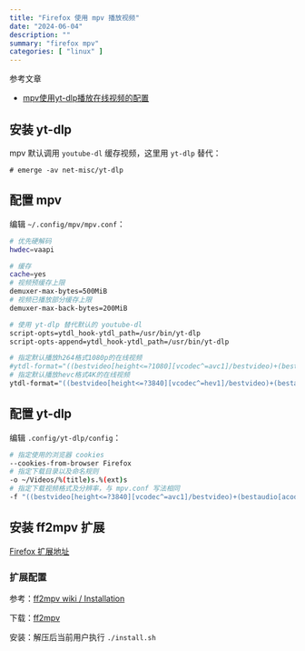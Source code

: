 ```yaml
---
title: "Firefox 使用 mpv 播放视频"
date: "2024-06-04"
description: ""
summary: "firefox mpv"
categories: [ "linux" ]
---
```


参考文章

- [mpv使用yt-dlp播放在线视频的配置](https://www.bilibili.com/read/cv27371446/)

## 安装 yt-dlp

mpv 默认调用 `youtube-dl` 缓存视频，这里用 `yt-dlp` 替代：

```bash-session
# emerge -av net-misc/yt-dlp
```
## 配置 mpv

编辑 `~/.config/mpv/mpv.conf`：

```bash
# 优先硬解码
hwdec=vaapi

# 缓存
cache=yes
# 视频预缓存上限
demuxer-max-bytes=500MiB
# 视频已播放部分缓存上限
demuxer-max-back-bytes=200MiB

# 使用 yt-dlp 替代默认的 youtube-dl
script-opts=ytdl_hook-ytdl_path=/usr/bin/yt-dlp
script-opts-append=ytdl_hook-ytdl_path=/usr/bin/yt-dlp

# 指定默认播放h264格式1080p的在线视频
#ytdl-format="((bestvideo[height<=?1080][vcodec^=avc1]/bestvideo)+(bestaudio[acode=aac]/bestaudio))"
# 指定默认播放hevc格式4K的在线视频
ytdl-format="((bestvideo[height<=?3840][vcodec^=hev1]/bestvideo)+(bestaudio[acode=aac]/bestaudio))"
```

## 配置 yt-dlp

编辑 `.config/yt-dlp/config`：

```bash
# 指定使用的浏览器 cookies
--cookies-from-browser Firefox
# 指定下载目录以及命名规则
-o ~/Videos/%(title)s.%(ext)s
# 指定下载视频格式及分辨率，与 mpv.conf 写法相同
-f "((bestvideo[height<=?3840][vcodec^=avc1]/bestvideo)+(bestaudio[acode=aac]/bestaudio))"
```

## 安装 ff2mpv 扩展

[Firefox 扩展地址](https://addons.mozilla.org/en-US/firefox/addon/ff2mpv/)

### 扩展配置

参考：[ff2mpv wiki / Installation](https://github.com/woodruffw/ff2mpv/wiki/)

下载：[ff2mpv](https://github.com/woodruffw/ff2mpv/tags)

安装：解压后当前用户执行 `./install.sh`


